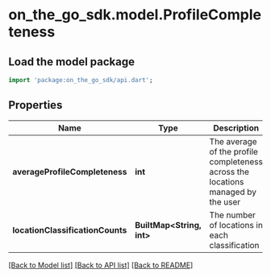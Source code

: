 # on_the_go_sdk.model.ProfileCompleteness

## Load the model package
```dart
import 'package:on_the_go_sdk/api.dart';
```

## Properties
Name | Type | Description | Notes
------------ | ------------- | ------------- | -------------
**averageProfileCompleteness** | **int** | The average of the profile completeness across the locations managed by the user | [optional] 
**locationClassificationCounts** | **BuiltMap&lt;String, int&gt;** | The number of locations in each classification | [optional] 

[[Back to Model list]](../README.md#documentation-for-models) [[Back to API list]](../README.md#documentation-for-api-endpoints) [[Back to README]](../README.md)


